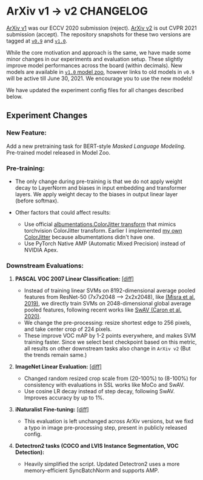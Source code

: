 ArXiv v1 -> v2 CHANGELOG
=========================

[ArXiv v1](https://arxiv.org/abs/2006.06666v1) was our ECCV 2020 submission (reject). [ArXiv v2](https://arxiv.org/abs/2006.06666v2) is out CVPR 2021 submission (accept). The repository snapshots for these two versions are tagged at [`v0.9`](https://github.com/kdexd/virtex/releases/tag/v0.9) and [`v1.0`](https://github.com/kdexd/virtex/releases/tag/v1.0).

While the core motivation and approach is the same, we have made some minor changes in our experiments and evaluation setup. These slightly improve model performances across the board (within decimals). New models are available in [`v1.0` model zoo](http://kdexd.github.io/virtex/virtex/usage/model_zoo.html), however links to old models in `v0.9` will be active till June 30, 2021. We encourage you to use the new models!

We have updated the experiment config files for all changes described below.

Experiment Changes
------------------

### New Feature:

Add a new pretraining task for BERT-style _Masked Language Modeling_. Pre-trained model released in Model Zoo.

### Pre-training:

- The only change during pre-training is that we do not apply weight decay to LayerNorm and biases in input embedding and transformer layers. We apply weight decay to the biases in output linear layer (before softmax).

- Other factors that could affect results:
  - Use official [albumentations.ColorJitter transform](https://albumentations.ai/docs/api_reference/augmentations/transforms/#albumentations.augmentations.transforms.ColorJitter) that mimics torchvision ColorJitter transform. Earlier I implemented [my own ColorJitter](https://github.com/kdexd/virtex/blob/c19e7fc9b98e98af82286ed1537b6f588eaeac44/virtex/data/transforms.py#L156) because albumentations didn't have one.
  - Use PyTorch Native AMP (Automatic Mixed Precision) instead of NVIDIA Apex.

### Downstream Evaluations:

1. **PASCAL VOC 2007 Linear Classification:** [[diff]](https://github.com/kdexd/virtex/compare/57889ca9829f27b932e92b9e6b51f50f20f2d546..7645cc0d1e3e49f00e347e9873fd020faa2ec62e#diff-b4405dd4879a48ef1e5b1e2801035909584a5f1f32f63d5e793fb50dee077b97)
   - Instead of training linear SVMs on 8192-dimensional average pooled features from ResNet-50 (7x7x2048 —> 2x2x2048), like [(Misra et al. 2019)](https://arxiv.org/abs/1905.01235), we directly train SVMs on 2048-dimensional global average pooled features, following recent works like [SwAV (Caron et al. 2020)](https://arxiv.org/abs/2006.09882).
   - We change the pre-processing: resize shortest edge to 256 pixels, and take center crop of 224 pixels.
   - These improve VOC mAP by 1-2 points everywhere, and makes SVM training faster. Since we select best checkpoint based on this metric, all results on other downstream tasks also change in `ArXiv v2` (But the trends remain same.)

2. **ImageNet Linear Evaluation:** [[diff]](https://github.com/kdexd/virtex/compare/57889ca9829f27b932e92b9e6b51f50f20f2d546..7645cc0d1e3e49f00e347e9873fd020faa2ec62e#diff-d3dea1e7bf97d0cfca4b59a47c0a9bb81e78b8827654fe0258df9ce2c3f5f41c)
   - Changed random resized crop scale from (20-100%) to (8-100%) for consistency with evaluations in SSL works like MoCo and SwAV.
   - Use cosine LR decay instead of step decay, following SwAV. Improves accuracy by up to 1%.

3. **iNaturalist Fine-tuning:** [[diff]](https://github.com/kdexd/virtex/compare/57889ca9829f27b932e92b9e6b51f50f20f2d546..7645cc0d1e3e49f00e347e9873fd020faa2ec62e#diff-09096da78cfcde3a604ce22d80313f0800225d928cce5ef7334b89a382adfe4d)
   - This evaluation is left unchanged across ArXiv versions, but we fixd a typo in image pre-processing step, present in publicly released config.

4. **Detectron2 tasks (COCO and LVIS Instance Segmentation, VOC Detection):**
   - Heavily simplified the script. Updated Detectron2 uses a more memory-efficient SyncBatchNorm and supports AMP.

